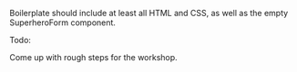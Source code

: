 Boilerplate should include at least all HTML and CSS, as well as the empty SuperheroForm component.

Todo:

Come up with rough steps for the workshop.
